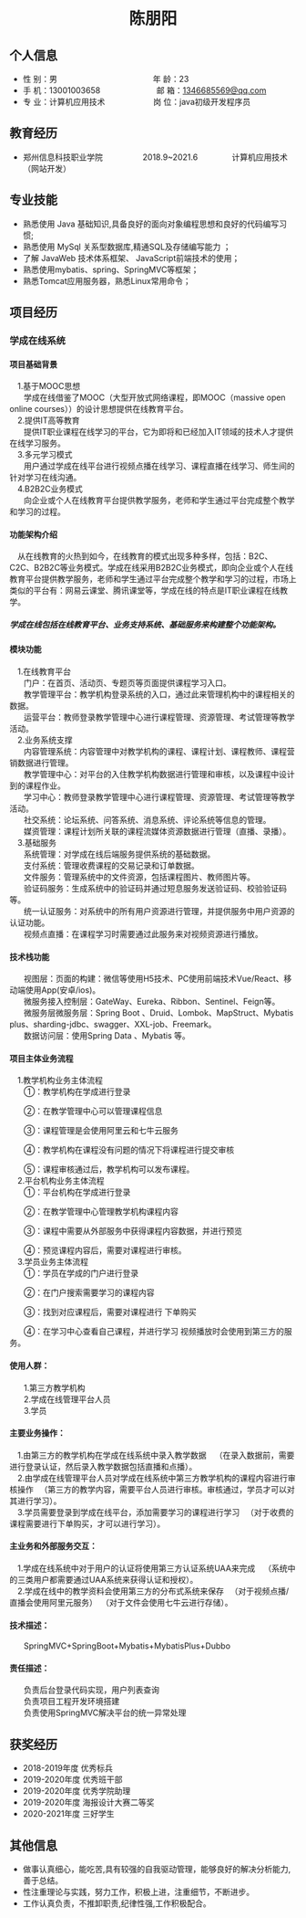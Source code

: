  <center>
     <h1>陈朋阳</h1>
 </center>

## 个人信息 

* 性 别：男&emsp;&emsp;&emsp;&emsp;&emsp;&emsp;&emsp;&emsp;&emsp;&emsp;&emsp;&emsp;年 龄：23  
* 手 机：13001003658 &emsp;&emsp;&emsp;&emsp;&emsp;&emsp; &ensp;邮 箱：1346685569@qq.com    
* 专 业：计算机应用技术 &emsp;&emsp;&emsp;&emsp;&emsp;        &ensp;岗 位：java初级开发程序员

## 教育经历
   
* 郑州信息科技职业学院&emsp;&emsp;&emsp;&emsp;&emsp;2018.9~2021.6&emsp;&emsp;&emsp;&emsp; 计算机应用技术（网站开发）         

## 专业技能

* 熟悉使用 Java 基础知识,具备良好的面向对象编程思想和良好的代码编写习惯;
* 熟悉使用 MySql 关系型数据库,精通SQL及存储编写能力 ；
* 了解 JavaWeb 技术体系框架、 JavaScript前端技术的使用；
* 熟悉使用mybatis、spring、SpringMVC等框架；
* 熟悉Tomcat应用服务器，熟悉Linux常用命令；


## 项目经历
<h3>学成在线系统</h3>

 <h4> 项目基础背景</h4> 
 &emsp;1.基于MOOC思想<br>
      &ensp; &emsp;学成在线借鉴了MOOC（大型开放式网络课程，即MOOC（massive open online courses））的设计思想提供在线教育平台。<br>
      &emsp;2.提供IT高等教育<br>
      &ensp; &emsp;提供IT职业课程在线学习的平台，它为即将和已经加入IT领域的技术人才提供在线学习服务。<br>
      &emsp;3.多元学习模式<br>
      &ensp; &emsp;用户通过学成在线平台进行视频点播在线学习、课程直播在线学习、师生间的针对学习在线沟通。<br>
      &emsp;4.B2B2C业务模式<br>
      &ensp; &emsp;向企业或个人在线教育平台提供教学服务，老师和学生通过平台完成整个教学和学习的过程。<br>
      <h4> 功能架构介绍</h4> 
       &emsp;从在线教育的火热到如今，在线教育的模式出现多种多样，包括：B2C、C2C、B2B2C等业务模式。学成在线采用B2B2C业务模式，即向企业或个人在线教育平台提供教学服务，老师和学生通过平台完成整个教学和学习的过程，市场上类似的平台有：网易云课堂、腾讯课堂等，学成在线的特点是IT职业课程在线教学。 <h5>学成在线包括在线教育平台、业务支持系统、基础服务来构建整个功能架构。</h5>
       <h4> 模块功能</h4> 
       &emsp;1.在线教育平台<br>
      &ensp; &emsp;门户：在首页、活动页、专题页等页面提供课程学习入口。<br>
       &ensp; &emsp;教学管理平台：教学机构登录系统的入口，通过此来管理机构中的课程相关的数据。<br>
        &ensp; &emsp;运营平台：教师登录教学管理中心进行课程管理、资源管理、考试管理等教学活动。<br>
        &emsp;2.业务系统支撑<br>
      &ensp; &emsp;内容管理系统：内容管理中对教学机构的课程、课程计划、课程教师、课程营销数据进行管理。<br>
       &ensp; &emsp;教学管理中心：对平台的入住教学机构数据进行管理和审核，以及课程中设计到的课程作业。<br>
        &ensp; &emsp;学习中心：教师登录教学管理中心进行课程管理、资源管理、考试管理等教学活动。<br>
         &ensp; &emsp;社交系统：论坛系统、问答系统、消息系统、评论系统等信息的管理。<br>
        &ensp; &emsp;媒资管理：课程计划所关联的课程流媒体资源数据进行管理（直播、录播）。<br>
          &emsp;3.基础服务<br>
      &ensp; &emsp;系统管理：对学成在线后端服务提供系统的基础数据。<br>
       &ensp; &emsp;支付系统：管理收费课程的交易记录和订单数据。<br>
        &ensp; &emsp;文件服务：管理系统中的文件资源，包括课程图片、教师图片等。<br>
         &ensp; &emsp;验证码服务：生成系统中的验证码并通过短息服务发送验证码、校验验证码等。<br>
        &ensp; &emsp;统一认证服务：对系统中的所有用户资源进行管理，并提供服务中用户资源的认证功能。<br>
         &ensp; &emsp;视频点直播：在课程学习时需要通过此服务来对视频资源进行播放。<br>
          <h4> 技术栈功能</h4> 
      &ensp; &emsp;视图层：页面的构建：微信等使用H5技术、PC使用前端技术Vue/React、移动端使用App(安卓/ios)。<br>
       &ensp; &emsp;微服务接入控制层：GateWay、Eureka、Ribbon、Sentinel、Feign等。<br>
        &ensp; &emsp;微服务层微服务层：Spring Boot 、Druid、Lombok、MapStruct、Mybatis plus、sharding-jdbc、swagger、XXL-job、Freemark。<br>
         &ensp; &emsp;数据访问层：使用Spring Data 、Mybatis 等。
        &emsp;<h4>项目主体业务流程</h4>
 &emsp;1.教学机构业务主体流程<br>
      &ensp; &emsp;①：教学机构在学成进行登录

 &ensp; &emsp;②：在教学管理中心可以管理课程信息

 &ensp; &emsp;③：课程管理是会使用阿里云和七牛云服务

 &ensp; &emsp;④：教学机构在课程没有问题的情况下将课程进行提交审核   

 &ensp; &emsp;⑤：课程审核通过后，教学机构可以发布课程。 <br>
    &emsp;2.平台机构业务主体流程<br>
      &ensp; &emsp;①：平台机构在学成进行登录

&ensp; &emsp;②：在教学管理中心管理教学机构课程内容

&ensp; &emsp;③：课程中需要从外部服务中获得课程内容数据，并进行预览

&ensp; &emsp;④：预览课程内容后，需要对课程进行审核。<br>
        &emsp;3.学员业务主体流程<br>
      &ensp; &emsp;①：学员在学成的门户进行登录

 &ensp; &emsp;②：在门户搜索需要学习的课程内容

 &ensp; &emsp;③：找到对应课程后，需要对课程进行        下单购买

 &ensp; &emsp;④：在学习中心查看自己课程，并进行学习        视频播放时会使用到第三方的服务。<br>
 <h4>使用人群：</h4>
   &ensp; &emsp;1.第三方教学机构<br>
       &ensp; &emsp;2.学成在线管理平台人员<br>
        &ensp; &emsp;3.学员<br>
        
<h4> 主要业务操作：</h4>
&emsp;1.由第三方的教学机构在学成在线系统中录入教学数据
      &ensp; （在录入数据前，需要进行登录认证，然后录入教学数据包括直播和点播）。<br>
    &emsp;2.由学成在线管理平台人员对学成在线系统中第三方教学机构的课程内容进行审核操作
      &ensp;（第三方的教学内容，需要平台人员进行审核。审核通过，学员才可以对其进行学习）。<br>
        &emsp;3.学员需要登录到学成在线平台，添加需要学习的课程进行学习
      &ensp;（对于收费的课程需要进行下单购买，才可以进行学习）。<br>
 <h4> 主业务和外部服务交互：</h4>
&emsp;1.学成在线系统中对于用户的认证将使用第三方认证系统UAA来完成
      &ensp; （系统中的三类用户都需要通过UAA系统来获得认证和授权）。<br>
    &emsp;2.学成在线中的教学资料会使用第三方的分布式系统来保存
      &ensp;（对于视频点播/直播会使用阿里元服务）&ensp;（对于文件会使用七牛云进行存储）。<br>
   
   <h4>技术描述：</h4>
    &ensp; &emsp;SpringMVC+SpringBoot+Mybatis+MybatisPlus+Dubbo<br>
    
    
<h4>责任描述：</h4>
       &ensp; &emsp;负责后台登录代码实现，用户列表查询<br>
        &ensp; &emsp;负责项目工程开发环境搭建<br>
        &ensp; &emsp;负责使用SpringMVC解决平台的统一异常处理<br>
        
       
## 获奖经历
* 2018-2019年度 优秀标兵
* 2019-2020年度 优秀班干部
* 2019-2020年度 优秀学院助理
* 2019-2020年度 海报设计大赛二等奖
* 2020-2021年度 三好学生

## 其他信息 
* 做事认真细心，能吃苦,具有较强的自我驱动管理，能够良好的解决分析能力,善于总结。
* 性注重理论与实践，努力工作，积极上进，注重细节，不断进步。
* 工作认真负责，不推卸职责,纪律性强,工作积极配合。
